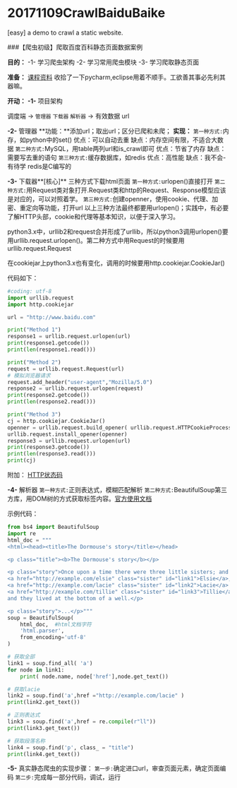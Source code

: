 # 20171109CrawlBaiduBaike
[easy] a demo to crawl a static website.

###【爬虫初级】爬取百度百科静态页面数据案例

**目的：**
-1- 学习爬虫架构
-2- 学习常用爬虫模块
-3- 学习爬取静态页面

**准备：**
[课程资料][1]
收拾了一下pycharm,eclipse用着不顺手。工欲善其事必先利其器嘛。

**开动：**
**-1-** 项目架构

调度端 -> `管理器` `下载器` `解析器` -> 有效数据 url
					
				
**-2-** 管理器
**功能：**添加url；取出url；区分已爬和未爬；
**实现：**
`第一种方式:`内存，如python中的set()
	优点：可以自动去重
	缺点：内存空间有限，不适合大数据
`第二种方式:`MySQL，用table两列url和is_crawl即可
	优点：节省了内存
	缺点：需要写去重的语句
`第三种方式:`缓存数据库，如redis
	优点：高性能
	缺点：我不会-有待学 redis是C编写的



**-3-** 下载器**[核心]** 三种方式下载html页面
`第一种方式:`urlopen()直接打开
`第二种方式:`用Request类对象打开.Request类和http的Request、Response模型应该是对应的，可以对照着学。
`第三种方式:`创建openner，使用cookie、代理、加密、重定向等功能，打开url
以上三种方法最终都要用urlopen()；实践中，有必要了解HTTP头部，cookie和代理等基本知识，以便于深入学习。

python3.x中，urllib2和request合并形成了urllib，所以python3调用urlopen()要用urllib.request.urlopen()。第二种方式中用Request的时候要用urllib.request.Request

在cookiejar上python3.x也有变化，调用的时候要用http.cookiejar.CookieJar()

代码如下：
``` python
#coding: utf-8
import urllib.request
import http.cookiejar

url = "http://www.baidu.com"

print("Method 1")
response1 = urllib.request.urlopen(url)
print(response1.getcode())
print(len(response1.read()))

print("Method 2")
request = urllib.request.Request(url)
# 模拟浏览器请求
request.add_header("user-agent","Mozilla/5.0")
response2 = urllib.request.urlopen(request)
print(response2.getcode())
print(len(response2.read()))

print("Method 3")
cj = http.cookiejar.CookieJar()
openner = urllib.request.build_opener( urllib.request.HTTPCookieProcessor(cj))
urllib.request.install_opener(openner)
response3 = urllib.request.urlopen(url)
print(response3.getcode())
print(len(response3.read()))
print(cj)
```
附加：
[HTTP状态码][2]

**-4-** 解析器
`第一种方式:`正则表达式，模糊匹配解析
`第二种方式:`BeautifulSoup第三方库，用DOM树的方式获取标签内容。[官方使用文档][3]

示例代码：
``` python
from bs4 import BeautifulSoup
import re
html_doc = """
<html><head><title>The Dormouse's story</title></head>

<p class="title"><b>The Dormouse's story</b></p>

<p class="story">Once upon a time there were three little sisters; and their names were
<a href="http://example.com/elsie" class="sister" id="link1">Elsie</a>,
<a href="http://example.com/lacie" class="sister" id="link2">Lacie</a> and
<a href="http://example.com/tillie" class="sister" id="link3">Tillie</a>;
and they lived at the bottom of a well.</p>

<p class="story">...</p>"""
soup = BeautifulSoup(
    html_doc,  #html文档字符
    'html.parser',
    from_encoding='utf-8'
)

# 获取全部
link1 = soup.find_all( 'a')
for node in link1:
    print( node.name, node['href'],node.get_text())

# 获取lacie
link2 = soup.find('a',href ="http://example.com/lacie" )
print(link2.get_text())

# 正则表达式
link3 = soup.find('a',href = re.compile(r"ll"))
print(link3.get_text())

# 获取段落名称
link4 = soup.find('p', class_ = "title")
print(link4.get_text())
```

**-5-** 真实静态爬虫的实现步骤：
`第一步:`确定进口url，审查页面元素，确定页面编码
`第二步:`完成每一部分代码，调试，运行


[1]:
http://www.imooc.com/learn/563
[2]:
https://baike.baidu.com/item/HTTP%E7%8A%B6%E6%80%81%E7%A0%81/5053660?fr=aladdin
[3]:
https://www.crummy.com/software/BeautifulSoup/bs4/doc.zh/#id15
